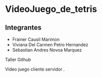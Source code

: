 # VideoJuego_de_tetris

## Integrantes 
-  Frainer Causil Marimon 
- Viviana Del Carmen Petro Hernandez 
- Sebastian Andres Novoa Marquez 


Taller Github 

Video juego cliente servidor . 

